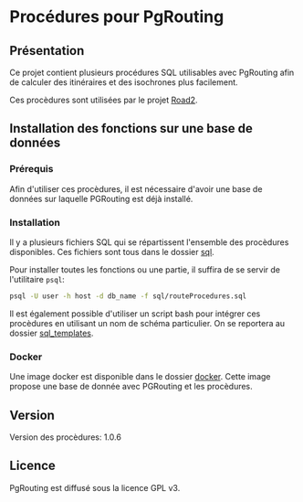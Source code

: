 # Procédures pour PgRouting

## Présentation

Ce projet contient plusieurs procédures SQL utilisables avec PgRouting afin de calculer des itinéraires et des isochrones plus facilement.

Ces procèdures sont utilisées par le projet [Road2](https://github.com/IGNF/road2).

## Installation des fonctions sur une base de données

### Prérequis

Afin d'utiliser ces procèdures, il est nécessaire d'avoir une base de données sur laquelle PGRouting est déjà installé.

### Installation

Il y a plusieurs fichiers SQL qui se répartissent l'ensemble des procèdures disponibles. Ces fichiers sont tous dans le dossier [sql](./sql).

Pour installer toutes les fonctions ou une partie, il suffira de se servir de l'utilitaire `psql`:
```sh
psql -U user -h host -d db_name -f sql/routeProcedures.sql
```

Il est également possible d'utiliser un script bash pour intégrer ces procèdures en utilisant un nom de schéma particulier. On se reportera au dossier [sql_templates](./sql_templates).

### Docker

Une image docker est disponible dans le dossier [docker](./docker). Cette image propose une base de donnée avec PGRouting et les procèdures.

## Version

Version des procèdures: 1.0.6

## Licence

PgRouting est diffusé sous la licence GPL v3.
